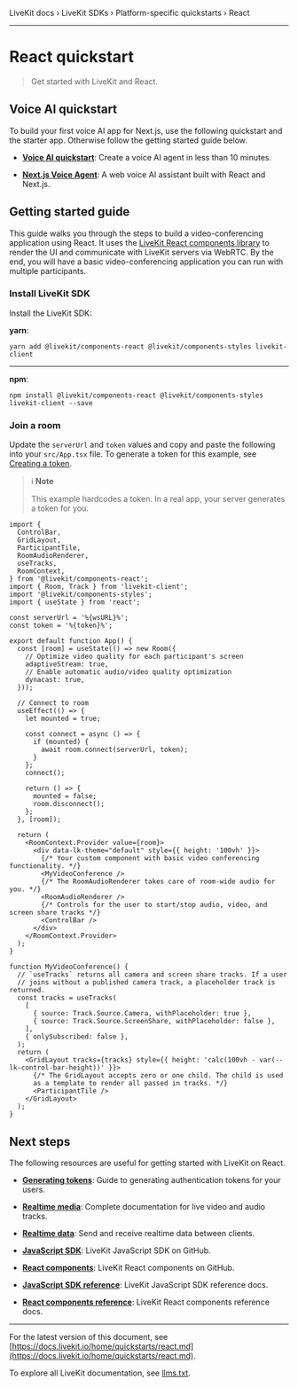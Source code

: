 LiveKit docs › LiveKit SDKs › Platform-specific quickstarts › React

---

# React quickstart

> Get started with LiveKit and React.

## Voice AI quickstart

To build your first voice AI app for Next.js, use the following quickstart and the starter app. Otherwise follow the getting started guide below.

- **[Voice AI quickstart](https://docs.livekit.io/agents/start/voice-ai.md)**: Create a voice AI agent in less than 10 minutes.

- **[Next.js Voice Agent](https://github.com/livekit-examples/agent-starter-react)**: A web voice AI assistant built with React and Next.js.

## Getting started guide

This guide walks you through the steps to build a video-conferencing application using React. It uses the [LiveKit React components library](https://docs.livekit.io/reference/components/react.md) to render the UI and communicate with LiveKit servers via WebRTC. By the end, you will have a basic video-conferencing application you can run with multiple participants.

### Install LiveKit SDK

Install the LiveKit SDK:

**yarn**:

```shell
yarn add @livekit/components-react @livekit/components-styles livekit-client

```

---

**npm**:

```shell
npm install @livekit/components-react @livekit/components-styles livekit-client --save

```

### Join a room

Update the `serverUrl` and `token` values and copy and paste the following into your `src/App.tsx` file. To generate a token for this example, see [Creating a token](https://docs.livekit.io/home/get-started/authentication.md#creating-a-token).

> ℹ️ **Note**
> 
> This example hardcodes a token. In a real app, your server generates a token for you.

```tsx
import {
  ControlBar,
  GridLayout,
  ParticipantTile,
  RoomAudioRenderer,
  useTracks,
  RoomContext,
} from '@livekit/components-react';
import { Room, Track } from 'livekit-client';
import '@livekit/components-styles';
import { useState } from 'react';

const serverUrl = '%{wsURL}%';
const token = '%{token}%';

export default function App() {
  const [room] = useState(() => new Room({
    // Optimize video quality for each participant's screen
    adaptiveStream: true,
    // Enable automatic audio/video quality optimization
    dynacast: true,
  }));

  // Connect to room
  useEffect(() => {
    let mounted = true;
    
    const connect = async () => {
      if (mounted) {
        await room.connect(serverUrl, token);
      }
    };
    connect();

    return () => {
      mounted = false;
      room.disconnect();
    };
  }, [room]);

  return (
    <RoomContext.Provider value={room}>
      <div data-lk-theme="default" style={{ height: '100vh' }}>
        {/* Your custom component with basic video conferencing functionality. */}
        <MyVideoConference />
        {/* The RoomAudioRenderer takes care of room-wide audio for you. */}
        <RoomAudioRenderer />
        {/* Controls for the user to start/stop audio, video, and screen share tracks */}
        <ControlBar />
      </div>
    </RoomContext.Provider>
  );
}

function MyVideoConference() {
  // `useTracks` returns all camera and screen share tracks. If a user
  // joins without a published camera track, a placeholder track is returned.
  const tracks = useTracks(
    [
      { source: Track.Source.Camera, withPlaceholder: true },
      { source: Track.Source.ScreenShare, withPlaceholder: false },
    ],
    { onlySubscribed: false },
  );
  return (
    <GridLayout tracks={tracks} style={{ height: 'calc(100vh - var(--lk-control-bar-height))' }}>
      {/* The GridLayout accepts zero or one child. The child is used
      as a template to render all passed in tracks. */}
      <ParticipantTile />
    </GridLayout>
  );
}

```

## Next steps

The following resources are useful for getting started with LiveKit on React.

- **[Generating tokens](https://docs.livekit.io/home/server/generating-tokens.md)**: Guide to generating authentication tokens for your users.

- **[Realtime media](https://docs.livekit.io/home/client/tracks.md)**: Complete documentation for live video and audio tracks.

- **[Realtime data](https://docs.livekit.io/home/client/data.md)**: Send and receive realtime data between clients.

- **[JavaScript SDK](https://github.com/livekit/client-sdk-js)**: LiveKit JavaScript SDK on GitHub.

- **[React components](https://github.com/livekit/components-js)**: LiveKit React components on GitHub.

- **[JavaScript SDK reference](https://docs.livekit.io/reference/client-sdk-js.md)**: LiveKit JavaScript SDK reference docs.

- **[React components reference](https://docs.livekit.io/reference/components/react.md)**: LiveKit React components reference docs.

---


For the latest version of this document, see [https://docs.livekit.io/home/quickstarts/react.md](https://docs.livekit.io/home/quickstarts/react.md).

To explore all LiveKit documentation, see [llms.txt](https://docs.livekit.io/llms.txt).